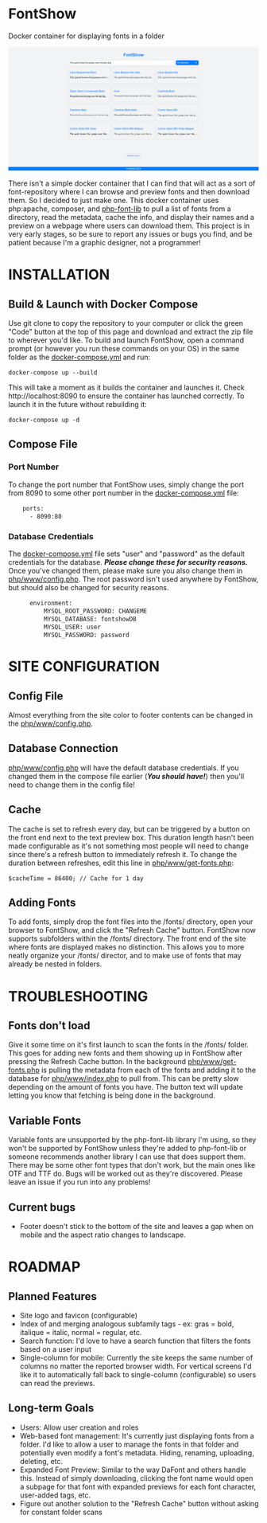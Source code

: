 # FontShow
Docker container for displaying fonts in a folder

![FontShow](https://github.com/rwbronco/fontshow/blob/main/fontshow.png)

There isn't a simple docker container that I can find that will act as a sort of font-repository where I can browse and preview fonts and then download them. So I decided to just make one. This docker container uses php:apache, composer, and [php-font-lib](https://github.com/dompdf/php-font-lib) to pull a list of fonts from a directory, read the metadata, cache the info, and display their names and a preview on a webpage where users can download them. This project is in very early stages, so be sure to report any issues or bugs you find, and be patient because I'm a graphic designer, not a programmer!

# INSTALLATION

## Build & Launch with Docker Compose
Use git clone to copy the repository to your computer or click the green "Code" button at the top of this page and download and extract the zip file to wherever you'd like. To build and launch FontShow, open a command prompt (or however you run these commands on your OS) in the same folder as the [docker-compose.yml](https://github.com/rwbronco/fontshow/blob/main/docker-compose.yml) and run:
```
docker-compose up --build
```
This will take a moment as it builds the container and launches it. Check http://localhost:8090 to ensure the container has launched correctly. To launch it in the future without rebuilding it:
```
docker-compose up -d
```

## Compose File
### Port Number
To change the port number that FontShow uses, simply change the port from 8090 to some other port number in the [docker-compose.yml](https://github.com/rwbronco/fontshow/blob/main/docker-compose.yml) file:
```
    ports:
      - 8090:80
```

### Database Credentials
The [docker-compose.yml](https://github.com/rwbronco/fontshow/blob/main/docker-compose.yml) file sets "user" and "password" as the default credentials for the database. ***Please change these for security reasons.*** Once you've changed them, please make sure you also change them in [php/www/config.php](https://github.com/rwbronco/fontshow/blob/main/php/www/config.php). The root password isn't used anywhere by FontShow, but should also be changed for security reasons.
```
      environment:
          MYSQL_ROOT_PASSWORD: CHANGEME
          MYSQL_DATABASE: fontshowDB
          MYSQL_USER: user
          MYSQL_PASSWORD: password
```

# SITE CONFIGURATION

## Config File
Almost everything from the site color to footer contents can be changed in the [php/www/config.php](https://github.com/rwbronco/fontshow/blob/main/php/www/config.php).

## Database Connection
[php/www/config.php](https://github.com/rwbronco/fontshow/blob/main/php/www/config.php) will have the default database credentials. If you changed them in the compose file earlier (***You should have!***) then you'll need to change them in the config file!

## Cache
The cache is set to refresh every day, but can be triggered by a button on the front end next to the text preview box. This duration length hasn't been made configurable as it's not something most people will need to change since there's a refresh button to immediately refresh it. To change the duration between refreshes, edit this line in [php/www/get-fonts.php](https://github.com/rwbronco/fontshow/blob/main/php/www/get-fonts.php):
```
$cacheTime = 86400; // Cache for 1 day
```

## Adding Fonts
To add fonts, simply drop the font files into the /fonts/ directory, open your browser to FontShow, and click the "Refresh Cache" button. FontShow now supports subfolders within the /fonts/ directory. The front end of the site where fonts are displayed makes no distinction. This allows you to more neatly organize your /fonts/ director, and to make use of fonts that may already be nested in folders.

# TROUBLESHOOTING

## Fonts don't load
Give it some time on it's first launch to scan the fonts in the /fonts/ folder. This goes for adding new fonts and them showing up in FontShow after pressing the Refresh Cache button. In the background [php/www/get-fonts.php](https://github.com/rwbronco/fontshow/blob/main/php/www/get-fonts.php) is pulling the metadata from each of the fonts and adding it to the database for [php/www/index.php](https://github.com/rwbronco/fontshow/blob/main/php/www/index.php) to pull from. This can be pretty slow depending on the amount of fonts you have. The button text will update letting you know that fetching is being done in the background.

## Variable Fonts
Variable fonts are unsupported by the php-font-lib library I'm using, so they won't be supported by FontShow unless they're added to php-font-lib or someone recommends another library I can use that does support them. There may be some other font types that don't work, but the main ones like OTF and TTF do. Bugs will be worked out as they're discovered. Please leave an issue if you run into any problems!

## Current bugs
- Footer doesn't stick to the bottom of the site and leaves a gap when on mobile and the aspect ratio changes to landscape.

# ROADMAP

## Planned Features
- Site logo and favicon (configurable)
- Index of and merging analogous subfamily tags - ex: gras = bold, italique = italic, normal = regular, etc.
- Search function: I'd love to have a search function that filters the fonts based on a user input
- Single-column for mobile: Currently the site keeps the same number of columns no matter the reported browser width. For vertical screens I'd like it to automatically fall back to single-column (configurable) so users can read the previews.

## Long-term Goals
- Users: Allow user creation and roles
- Web-based font management: It's currently just displaying fonts from a folder. I'd like to allow a user to manage the fonts in that folder and potentially even modify a font's metadata. Hiding, renaming, uploading, deleting, etc.
- Expanded Font Preview: Similar to the way DaFont and others handle this. Instead of simply downloading, clicking the font name would open a subpage for that font with expanded previews for each font character, user-added tags, etc.
- Figure out another solution to the "Refresh Cache" button without asking for constant folder scans
